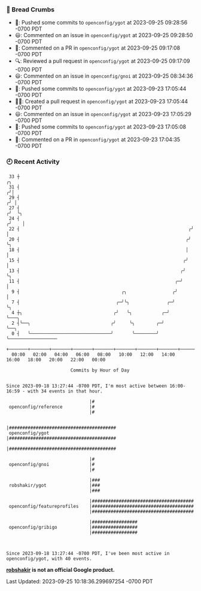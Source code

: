 ### 🍞 Bread Crumbs

 * 🚢: Pushed some commits to `openconfig/ygot` at 2023-09-25 09:28:56 -0700 PDT
 * 😃: Commented on an issue in `openconfig/ygot` at 2023-09-25 09:28:50 -0700 PDT
 * 💬: Commented on a PR in  `openconfig/ygot` at 2023-09-25 09:17:08 -0700 PDT
 * 🔍: Reviewed a pull request in  `openconfig/ygot` at 2023-09-25 09:17:09 -0700 PDT
 * 😃: Commented on an issue in `openconfig/gnoi` at 2023-09-25 08:34:36 -0700 PDT
 * 🚢: Pushed some commits to `openconfig/ygot` at 2023-09-23 17:05:44 -0700 PDT
 * ✍🏼: Created a pull request in `openconfig/ygot` at 2023-09-23 17:05:44 -0700 PDT
 * 😃: Commented on an issue in `openconfig/ygot` at 2023-09-23 17:05:29 -0700 PDT
 * 🚢: Pushed some commits to `openconfig/ygot` at 2023-09-23 17:05:08 -0700 PDT
 * 💬: Commented on a PR in  `openconfig/ygot` at 2023-09-23 17:04:35 -0700 PDT

### 🕘 Recent Activity
```
 33 ┼                                                                    ╭╮
 31 ┤                                                                   ╭╯│
 29 ┤                                                                  ╭╯ │
 27 ┤                                                                 ╭╯  ╰╮
 24 ┤                                                                ╭╯    │
 22 ┤                                                               ╭╯     │
 20 ┤                                                              ╭╯      ╰╮
 18 ┤                                                              │        │
 15 ┤                                                             ╭╯        │
 13 ┤                                                            ╭╯         ╰╮
 11 ┤                                                          ╭─╯           │
  9 ┤                                      ╭╮                 ╭╯             │
  7 ┤                                    ╭─╯╰╮              ╭─╯              ╰╮
  4 ┼╮                                  ╭╯   ╰╮           ╭─╯                 ╰───╮
  2 ┤╰──╮                              ╭╯     ╰╮        ╭─╯                       ╰──╮
  0 ┤   ╰──────────────────────────────╯       ╰────────╯                            ╰──────────────────
    +───────+───────+───────+───────+───────+───────+───────+───────+───────+───────+───────+───────+────
  00:00   02:00   04:00   06:00   08:00   10:00   12:00   14:00   16:00   18:00   20:00   22:00   00:00   

						Commits by Hour of Day


Since 2023-09-18 13:27:44 -0700 PDT, I'm most active between 16:00-16:59 - with 34 events in that hour.

```



```
                               |#
 openconfig/reference          |#
                               |#

                               |########################################
 openconfig/ygot               |########################################
                               |########################################

                               |#
 openconfig/gnoi               |#
                               |#

                               |###
 robshakir/ygot                |###
                               |###

                               |######################################
 openconfig/featureprofiles    |######################################
                               |######################################

                               |#################
 openconfig/gribigo            |#################
                               |#################



Since 2023-09-18 13:27:44 -0700 PDT, I've been most active in openconfig/ygot, with 40 events.

```
**[robshakir](mailto:robjs@google.com) is not an official Google product.**  


Last Updated: 2023-09-25 10:18:36.299697254 -0700 PDT
